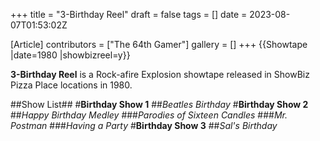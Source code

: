 +++
title = "3-Birthday Reel"
draft = false
tags = []
date = 2023-08-07T01:53:02Z

[Article]
contributors = ["The 64th Gamer"]
gallery = []
+++
{{Showtape
|date=1980
|showbizreel=y}}

**3-Birthday Reel** is a Rock-afire Explosion showtape released in ShowBiz Pizza Place locations in 1980.

##Show List##
#**Birthday Show 1** 
##_Beatles Birthday_
#**Birthday Show 2** 
##_Happy Birthday Medley_
###_Parodies of Sixteen Candles_
###_Mr. Postman_
###_Having a Party_
#**Birthday Show 3** 
##_Sal's Birthday_